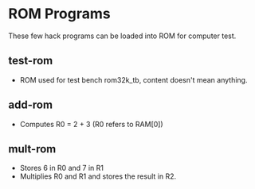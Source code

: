 # ROM Programs
These few hack programs can be loaded into ROM for computer test.

## test-rom
- ROM used for test bench rom32k_tb, content doesn't mean anything.

## add-rom
- Computes R0 = 2 + 3  (R0 refers to RAM[0])

## mult-rom
- Stores 6 in R0 and 7 in R1
- Multiplies R0 and R1 and stores the result in R2.

